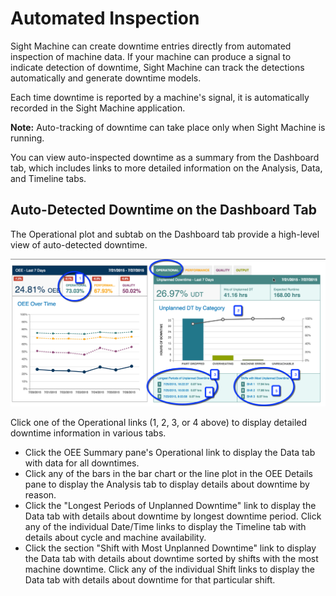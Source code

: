 # Automated Inspection

Sight Machine can create downtime entries directly from automated inspection of machine data. If your machine can produce a signal to indicate detection of downtime, Sight Machine can track the detections automatically and generate downtime models.

Each time downtime is reported by a machine's signal, it is automatically recorded in the Sight Machine application.

**Note:** Auto-tracking of downtime can take place only when Sight Machine is running.

You can view auto-inspected downtime as a summary from the Dashboard tab, which includes links to more detailed information on the Analysis, Data, and Timeline tabs.

## Auto-Detected Downtime on the Dashboard Tab

The Operational plot and subtab on the Dashboard tab provide a high-level view of auto-detected downtime.

![](downtimeAutoInspect1.png)

Click one of the Operational links \(1, 2, 3, or 4 above\) to display detailed downtime information in various tabs.

-   Click the OEE Summary pane's Operational link to display the Data tab with data for all downtimes.
-   Click any of the bars in the bar chart or the line plot in the OEE Details pane to display the Analysis tab to display details about downtime by reason.
-   Click the "Longest Periods of Unplanned Downtime" link to display the Data tab with details about downtime by longest downtime period. Click any of the individual Date/Time links to display the Timeline tab with details about cycle and machine availability.
-   Click the section "Shift with Most Unplanned Downtime" link to display the Data tab with details about downtime sorted by shifts with the most machine downtime. Click any of the individual Shift links to display the Data tab with details about downtime for that particular shift.


